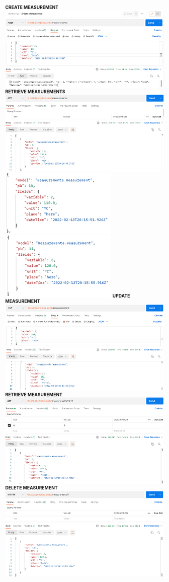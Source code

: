 **CREATE MEASUREMENT**
![CreateM](/assets/images/CreateM.png)
**RETRIEVE MEASUREMENTS**
![RetrieveMS1](/assets/images/RetrieveMS1.png)
![RetrieveMS2](/assets/images/RetrieveMS2.png)
![RetrieveMS3](/assets/images/RetrieveMS3.png)
**UPDATE MEASUREMENT**
![UpdateM](/assets/images/UpdateM.png)
**RETRIEVE MEASUREMENT**
![RetrieveM](/assets/images/RetrieveM.png)
**DELETE MEASUREMENT**
![DeleteM](/assets/images/DeleteM.png)